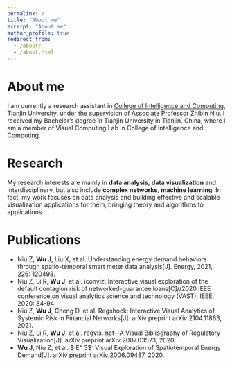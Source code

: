 ```yaml
---
permalink: /
title: "About me"
excerpt: "About me"
author_profile: true
redirect_from: 
  - /about/
  - /about.html
---
```


About me
======
I am currently a research assistant in [College of Intelligence and Computing](http://cic.tju.edu.cn/), Tianjin University, under the supervision of Associate Professor [Zhibin Niu](http://cic.tju.edu.cn/info/1073/1206.htm). I received my Bachelor’s degree in Tianjin University in Tianjin, China, where I am a member of Visual Computing Lab in College of Intelligence and Computing.


Research
======
My research interests are mainly in **data analysis**, **data visualization** and interdisciplinary, but also include **complex networks**, **machine learning**.
In fact, my work focuses on data analysis and building effective and scalable visualization applications for them, bringing theory and algorithms to applications.

# Publications
* Niu Z, **Wu J**, Liu X, et al. Understanding energy demand behaviors through spatio-temporal smart meter data analysis[J]. Energy, 2021, 226: 120493.
* Niu Z, Li R, **Wu J**, et al. iconviz: Interactive visual exploration of the default contagion risk of networked-guarantee loans[C]//2020 IEEE conference on visual analytics science and technology (VAST). IEEE, 2020: 84-94.
* Niu Z, **Wu J**, Cheng D, et al. Regshock: Interactive Visual Analytics of Systemic Risk in Financial Networks[J]. arXiv preprint arXiv:2104.11863, 2021.
* Niu Z, Li R, **Wu J**, et al. regvis. net--A Visual Bibliography of Regulatory Visualization[J]. arXiv preprint arXiv:2007.03573, 2020.
* **Wu J**, Niu Z, et al. $ E^ 3$: Visual Exploration of Spatiotemporal Energy Demand[J]. arXiv preprint arXiv:2006.09487, 2020.
